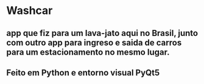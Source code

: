 # Washcar

## app que fiz para um lava-jato aqui no Brasil, junto com outro app para ingreso e saida de carros para um estacionamento no mesmo lugar.

## Feito em Python e entorno visual PyQt5
